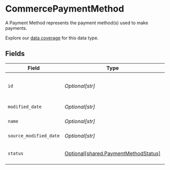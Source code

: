 # CommercePaymentMethod

A Payment Method represents the payment method(s) used to make payments.

Explore our [data coverage](https://knowledge.codat.io/supported-features/commerce?view=tab-by-data-type&dataType=commerce-paymentMethods) for this data type.


## Fields

| Field                                                                                  | Type                                                                                   | Required                                                                               | Description                                                                            | Example                                                                                |
| -------------------------------------------------------------------------------------- | -------------------------------------------------------------------------------------- | -------------------------------------------------------------------------------------- | -------------------------------------------------------------------------------------- | -------------------------------------------------------------------------------------- |
| `id`                                                                                   | *Optional[str]*                                                                        | :heavy_check_mark:                                                                     | A unique, persistent identifier for this record                                        | 13d946f0-c5d5-42bc-b092-97ece17923ab                                                   |
| `modified_date`                                                                        | *Optional[str]*                                                                        | :heavy_minus_sign:                                                                     | N/A                                                                                    | 2022-10-23T00:00:00.000Z                                                               |
| `name`                                                                                 | *Optional[str]*                                                                        | :heavy_minus_sign:                                                                     | The name of the PaymentMethod                                                          | Alipay                                                                                 |
| `source_modified_date`                                                                 | *Optional[str]*                                                                        | :heavy_minus_sign:                                                                     | N/A                                                                                    | 2022-10-23T00:00:00.000Z                                                               |
| `status`                                                                               | [Optional[shared.PaymentMethodStatus]](undefined/models/shared/paymentmethodstatus.md) | :heavy_minus_sign:                                                                     | Status of the Payment Method                                                           | Active                                                                                 |
